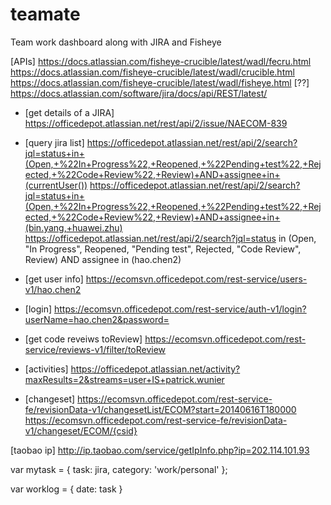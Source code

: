 teamate
=======

Team work dashboard along with JIRA and Fisheye

[APIs]
https://docs.atlassian.com/fisheye-crucible/latest/wadl/fecru.html
https://docs.atlassian.com/fisheye-crucible/latest/wadl/crucible.html
https://docs.atlassian.com/fisheye-crucible/latest/wadl/fisheye.html [??]
https://docs.atlassian.com/software/jira/docs/api/REST/latest/

* [get details of a JIRA]
https://officedepot.atlassian.net/rest/api/2/issue/NAECOM-839

* [query jira list]
https://officedepot.atlassian.net/rest/api/2/search?jql=status+in+(Open,+%22In+Progress%22,+Reopened,+%22Pending+test%22,+Rejected,+%22Code+Review%22,+Review)+AND+assignee+in+(currentUser())
https://officedepot.atlassian.net/rest/api/2/search?jql=status+in+(Open,+%22In+Progress%22,+Reopened,+%22Pending+test%22,+Rejected,+%22Code+Review%22,+Review)+AND+assignee+in+(bin.yang,+huawei.zhu)
https://officedepot.atlassian.net/rest/api/2/search?jql=status in (Open, "In Progress", Reopened, "Pending test", Rejected, "Code Review", Review) AND assignee in (hao.chen2)

* [get user info]
https://ecomsvn.officedepot.com/rest-service/users-v1/hao.chen2

* [login]
https://ecomsvn.officedepot.com/rest-service/auth-v1/login?userName=hao.chen2&password=

* [get code reveiws toReview]
https://ecomsvn.officedepot.com/rest-service/reviews-v1/filter/toReview

* [activities]
https://officedepot.atlassian.net/activity?maxResults=2&streams=user+IS+patrick.wunier

* [changeset]
https://ecomsvn.officedepot.com/rest-service-fe/revisionData-v1/changesetList/ECOM?start=20140616T180000
https://ecomsvn.officedepot.com/rest-service-fe/revisionData-v1/changeset/ECOM/{csid}

[taobao ip]
http://ip.taobao.com/service/getIpInfo.php?ip=202.114.101.93


var mytask = {
	task: jira,
	category: 'work/personal'
};

var worklog = {
	date: task
}
